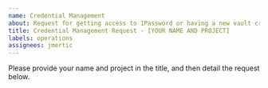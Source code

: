 ```yaml
---
name: Credential Management
about: Request for getting access to 1Password or having a new vault created
title: Credential Management Request - [YOUR NAME AND PROJECT]
labels: operations
assignees: jmertic
---
```


Please provide your name and project in the title, and then detail the request below.
